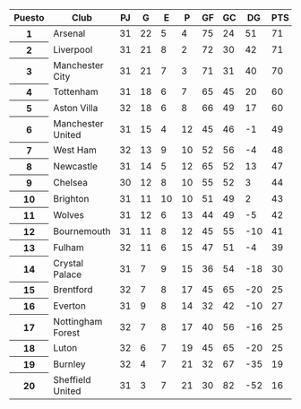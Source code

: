 <table class="table">
  <thead>
    <tr>
      <th scope="col">Puesto</th>
      <th scope="col">Club</th>
      <th scope="col">PJ</th>
      <th scope="col">G</th>
      <th scope="col">E</th>
      <th scope="col">P</th>
      <th scope="col">GF</th>
      <th scope="col">GC</th>
      <th scope="col">DG</th>
      <th scope="col">PTS</th>
    </tr>
  </thead>
  <tbody>
    <tr>
      <th scope="row">1</th>
      <td>Arsenal</td>
      <td>31</td>
      <td>22</td>
      <td>5</td>
      <td>4</td>
      <td>75</td>
      <td>24</td>
      <td>51</td>
      <td>71</td>
    </tr>
    <tr>
        <th scope="row">2</th>
        <td>Liverpool</td>
        <td>31</td>
        <td>21</td>
        <td>8</td>
        <td>2</td>
        <td>72</td>
        <td>30</td>
        <td>42</td>
        <td>71</td>
      </tr>
      <tr>
        <th scope="row">3</th>
        <td>Manchester City</td>
        <td>31</td>
        <td>21</td>
        <td>7</td>
        <td>3</td>
        <td>71</td>
        <td>31</td>
        <td>40</td>
        <td>70</td>
      </tr>
      <tr>
        <th scope="row">4</th>
        <td>Tottenham</td>
        <td>31</td>
        <td>18</td>
        <td>6</td>
        <td>7</td>
        <td>65</td>
        <td>45</td>
        <td>20</td>
        <td>60</td>
      </tr>
      <tr>
        <th scope="row">5</th>
        <td>Aston Villa</td>
        <td>32</td>
        <td>18</td>
        <td>6</td>
        <td>8</td>
        <td>66</td>
        <td>49</td>
        <td>17</td>
        <td>60</td>
      </tr>
      <tr>
        <th scope="row">6</th>
        <td>Manchester United</td>
        <td>31</td>
        <td>15</td>
        <td>4</td>
        <td>12</td>
        <td>45</td>
        <td>46</td>
        <td>-1</td>
        <td>49</td>
      </tr>
      <tr>
        <th scope="row">7</th>
        <td>West Ham</td>
        <td>32</td>
        <td>13</td>
        <td>9</td>
        <td>10</td>
        <td>52</td>
        <td>56</td>
        <td>-4</td>
        <td>48</td>
      </tr>
      <tr>
        <th scope="row">8</th>
        <td>Newcastle</td>
        <td>31</td>
        <td>14</td>
        <td>5</td>
        <td>12</td>
        <td>65</td>
        <td>52</td>
        <td>13</td>
        <td>47</td>
      </tr>
      <tr>
        <th scope="row">9</th>
        <td>Chelsea</td>
        <td>30</td>
        <td>12</td>
        <td>8</td>
        <td>10</td>
        <td>55</td>
        <td>52</td>
        <td>3</td>
        <td>44</td>
      </tr>
      <tr>
        <th scope="row">10</th>
        <td>Brighton</td>
        <td>31</td>
        <td>11</td>
        <td>10</td>
        <td>10</td>
        <td>51</td>
        <td>49</td>
        <td>2</td>
        <td>43</td>
      </tr>
      <tr>
        <th scope="row">11</th>
        <td>Wolves</td>
        <td>31</td>
        <td>12</td>
        <td>6</td>
        <td>13</td>
        <td>44</td>
        <td>49</td>
        <td>-5</td>
        <td>42</td>
      </tr>
      <tr>
        <th scope="row">12</th>
        <td>Bournemouth</td>
        <td>31</td>
        <td>11</td>
        <td>8</td>
        <td>12</td>
        <td>45</td>
        <td>55</td>
        <td>-10</td>
        <td>41</td>
      </tr>
      <tr>
        <th scope="row">13</th>
        <td>Fulham</td>
        <td>32</td>
        <td>11</td>
        <td>6</td>
        <td>15</td>
        <td>47</td>
        <td>51</td>
        <td>-4</td>
        <td>39</td>
      </tr>
      <tr>
        <th scope="row">14</th>
        <td>Crystal Palace</td>
        <td>31</td>
        <td>7</td>
        <td>9</td>
        <td>15</td>
        <td>36</td>
        <td>54</td>
        <td>-18</td>
        <td>30</td>
      </tr>
      <tr>
        <th scope="row">15</th>
        <td>Brentford</td>
        <td>32</td>
        <td>7</td>
        <td>8</td>
        <td>17</td>
        <td>45</td>
        <td>65</td>
        <td>-20</td>
        <td>25</td>
      </tr>
      <tr>
        <th scope="row">16</th>
        <td>Everton</td>
        <td>31</td>
        <td>9</td>
        <td>8</td>
        <td>14</td>
        <td>32</td>
        <td>42</td>
        <td>-10</td>
        <td>27</td>
      </tr>
      <tr>
        <th scope="row">17</th>
        <td>Nottingham Forest</td>
        <td>32</td>
        <td>7</td>
        <td>8</td>
        <td>17</td>
        <td>40</td>
        <td>56</td>
        <td>-16</td>
        <td>25</td>
      </tr>
      <tr>
        <th scope="row">18</th>
        <td>Luton</td>
        <td>32</td>
        <td>6</td>
        <td>7</td>
        <td>19</td>
        <td>45</td>
        <td>65</td>
        <td>-20</td>
        <td>25</td>
      </tr>
      <tr>
        <th scope="row">19</th>
        <td>Burnley</td>
        <td>32</td>
        <td>4</td>
        <td>7</td>
        <td>21</td>
        <td>32</td>
        <td>67</td>
        <td>-35</td>
        <td>19</td>
      </tr>
      <tr>
        <th scope="row">20</th>
        <td>Sheffield United</td>
        <td>31</td>
        <td>3</td>
        <td>7</td>
        <td>21</td>
        <td>30</td>
        <td>82</td>
        <td>-52</td>
        <td>16</td>
      </tr>
  </tbody>
</table>
